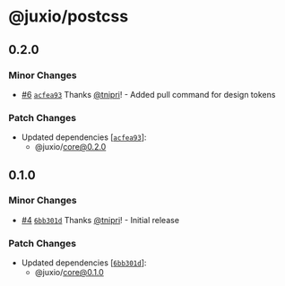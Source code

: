 # @juxio/postcss

## 0.2.0

### Minor Changes

- [#6](https://github.com/Drimz-io/toolkit/pull/6) [`acfea93`](https://github.com/Drimz-io/toolkit/commit/acfea9354886d1a2fb88ba8866702e8023ae30c9) Thanks [@tnipri](https://github.com/tnipri)! - Added pull command for design tokens

### Patch Changes

- Updated dependencies [[`acfea93`](https://github.com/Drimz-io/toolkit/commit/acfea9354886d1a2fb88ba8866702e8023ae30c9)]:
  - @juxio/core@0.2.0

## 0.1.0

### Minor Changes

- [#4](https://github.com/Drimz-io/toolkit/pull/4) [`6bb301d`](https://github.com/Drimz-io/toolkit/commit/6bb301d5cda99e6786056b70bc36ba4f813b9ee6) Thanks [@tnipri](https://github.com/tnipri)! - Initial release

### Patch Changes

- Updated dependencies [[`6bb301d`](https://github.com/Drimz-io/toolkit/commit/6bb301d5cda99e6786056b70bc36ba4f813b9ee6)]:
  - @juxio/core@0.1.0
